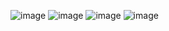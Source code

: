 ![image](https://github.com/vivizsi/UIII-CRUD-V2/assets/144732898/cc991fe0-f560-41c8-878e-8c63bf93722b)
![image](https://github.com/vivizsi/UIII-CRUD-V2/assets/144732898/7dd837a5-83ae-4a84-a3e7-ecce076b41c4)
![image](https://github.com/vivizsi/UIII-CRUD-V2/assets/144732898/daf1d69a-5929-458a-a192-2d8c989161ba)
![image](https://github.com/vivizsi/UIII-CRUD-V2/assets/144732898/70ab59ae-a379-4840-b7dd-b61113fcda08)


